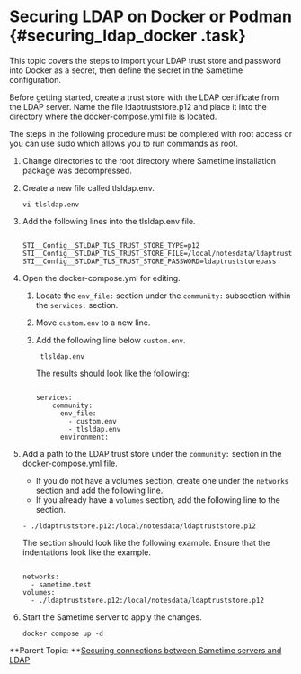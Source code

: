 # Securing LDAP on Docker or Podman {#securing_ldap_docker .task}

This topic covers the steps to import your LDAP trust store and password into Docker as a secret, then define the secret in the Sametime configuration.

Before getting started, create a trust store with the LDAP certificate from the LDAP server. Name the file ldaptruststore.p12 and place it into the directory where the docker-compose.yml file is located.

The steps in the following procedure must be completed with root access or you can use sudo which allows you to run commands as root.

1.  Change directories to the root directory where Sametime installation package was decompressed.

2.  Create a new file called tlsldap.env.

    ``` {#codeblock_jxd_vhj_k5b}
    vi tlsldap.env
    ```

3.  Add the following lines into the tlsldap.env file.

    ``` {#codeblock_kt5_xhj_k5b}
    
    STI__Config__STLDAP_TLS_TRUST_STORE_TYPE=p12 
    STI__Config__STLDAP_TLS_TRUST_STORE_FILE=/local/notesdata/ldaptruststore.p12 
    STI__Config__STLDAP_TLS_TRUST_STORE_PASSWORD=ldaptruststorepass
    ```

4.  Open the docker-compose.yml for editing.

    1.  Locate the `env_file:` section under the `community:` subsection within the `services:` section.

    2.  Move `custom.env` to a new line.

    3.  Add the following line below `custom.env`.

        ``` {#codeblock_ybs_j24_k5b}
         tlsldap.env
        ```

        The results should look like the following:

        ``` {#codeblock_tc5_l24_k5b}
        
        services:
            community:
              env_file: 
                - custom.env
                - tlsldap.env
              environment:
        
        ```

5.  Add a path to the LDAP trust store under the `community:` section in the docker-compose.yml file.

    -   If you do not have a volumes section, create one under the `networks` section and add the following line.
    -   If you already have a `volumes` section, add the following line to the section.
    ``` {#codeblock_gt3_x24_k5b}
    - ./ldaptruststore.p12:/local/notesdata/ldaptruststore.p12 
    ```

    The section should look like the following example. Ensure that the indentations look like the example.

    ``` {#codeblock_zb1_bf4_k5b}
    
    networks:
      - sametime.test
    volumes:
      - ./ldaptruststore.p12:/local/notesdata/ldaptruststore.p12
    ```

6.  Start the Sametime server to apply the changes.

    ``` {#codeblock_btc_lj4_k5b}
    docker compose up -d
    
    ```


**Parent Topic:  **[Securing connections between Sametime servers and LDAP](securing_connections_sametime_community_and_ldap.md)

